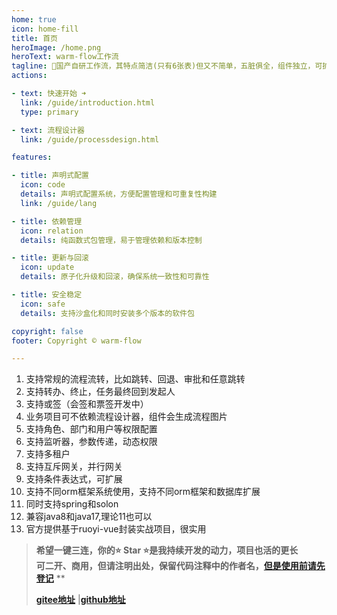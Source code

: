 ```yaml
---
home: true
icon: home-fill
title: 首页
heroImage: /home.png
heroText: warm-flow工作流
tagline: 🎉国产自研工作流，其特点简洁(只有6张表)但又不简单，五脏俱全，组件独立，可扩展，可满足中小项目的组件。
actions:

- text: 快速开始 ➜
  link: /guide/introduction.html
  type: primary

- text: 流程设计器
  link: /guide/processdesign.html

features:

- title: 声明式配置
  icon: code
  details: 声明式配置系统，方便配置管理和可重复性构建
  link: /guide/lang

- title: 依赖管理
  icon: relation
  details: 纯函数式包管理，易于管理依赖和版本控制

- title: 更新与回滚
  icon: update
  details: 原子化升级和回滚，确保系统一致性和可靠性

- title: 安全稳定
  icon: safe
  details: 支持沙盒化和同时安装多个版本的软件包

copyright: false
footer: Copyright © warm-flow

---
```


1. 支持常规的流程流转，比如跳转、回退、审批和任意跳转
2. 支持转办、终止，任务最终回到发起人
3. 支持或签（会签和票签开发中）
4. 业务项目可不依赖流程设计器，组件会生成流程图片
5. 支持角色、部门和用户等权限配置
6. 支持监听器，参数传递，动态权限 
7. 支持多租户
8. 支持互斥网关，并行网关
9. 支持条件表达式，可扩展
10. 支持不同orm框架系统使用，支持不同orm框架和数据库扩展
11. 同时支持spring和solon
12. 兼容java8和java17,理论11也可以
13. 官方提供基于ruoyi-vue封装实战项目，很实用


>  **希望一键三连，你的⭐️ Star ⭐️是我持续开发的动力，项目也活的更长**  
>   **可二开、商用，但请注明出处，保留代码注释中的作者名，[但是使用前请先登记](https://gitee.com/warm_4/warm-flow/issues/I7Y57D)**  **  
>
>   **[gitee地址](https://gitee.com/dromara/warm-flow.git)** |**[github地址](https://github.com/dromara/warm-flow.git)**


